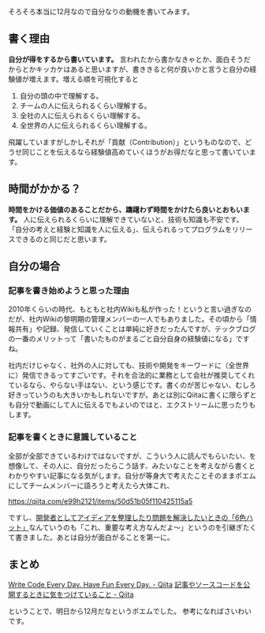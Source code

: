 そろそろ本当に12月なので自分なりの動機を書いてみます。

## 書く理由

**自分が得をするから書いています。**
言われたから書かなきゃとか、面白そうだからとかキッカケはあると思いますが、書ききると何が良いかと言うと自分の経験値が増えます。増える順を可視化すると

1. 自分の頭の中で理解する。
1. チームの人に伝えられるくらい理解する。
1. 全社の人に伝えられるくらい理解する。
1. 全世界の人に伝えられるくらい理解する。

飛躍していますがしかしそれが「貢献（Contribution）」というものなので、どうせ同じことを伝えるなら経験値高めていくほうがお得だなと思って書いています。


## 時間がかかる？

**時間をかける価値のあることだから、躊躇わず時間をかけたら良いとおもいます。**
人に伝えられるくらいに理解できていないと、技術も知識も不安です。
「自分の考えと経験と知識を人に伝える」、伝えられるってプログラムをリリースできるのと同じだと思います。


## 自分の場合

### 記事を書き始めようと思った理由

2010年くらいの時代、もともと社内Wikiも私が作った！というと言い過ぎなのだが、社内Wikiの黎明期の管理メンバーの一人でもありました。その頃から「情報共有」や記録、発信していくことは単純に好きだったんですが、テックブログの一番のメリットって「書いたものがまるごと自分自身の経験値になる」ですね。

社内だけじゃなく、社外の人に対しても、技術や開発をキーワードに（全世界に）発信できるってすごいです。それを合法的に業務として会社が推奨してくれているなら、やらない手はない、という感じです。書くのが苦じゃない、むしろ好きっていうのも大きいかもしれないですが。あとは別にQiitaに書くに限らずとも自分で動画にして人に伝えるでもよいのではと、エクストリームに思ったりもします。

### 記事を書くときに意識していること

全部が全部できているわけではないですが、こういう人に読んでもらいたい、を想像して、その人に、自分だったらこう話す、みたいなことを考えながら書くとわかりやすい記事になる気がします。自分が等身大で考えたことそのままポエムにしてチームメンバーに語ろうと考えたら大体これ、

https://qiita.com/e99h2121/items/50d51b05f110425115a5

ですし、[開発者としてアイディアを整理したり問題を解決したいときの「6色ハット」](https://qiita.com/e99h2121/items/abe7b5241d0fe1136b5d)なんていうのも「これ、重要な考え方なんだよ～」というのを引継ぎたくて書きました。あとは自分が面白がることを第一に。

## まとめ

[Write Code Every Day. Have Fun Every Day. - Qiita](https://qiita.com/e99h2121/items/be3a2399a4655baba40f)
[記事やソースコードを公開するときに気をつけていること - Qiita](https://qiita.com/e99h2121/items/f580aa695bdd58dd80bc)

ということで、明日から12月だなというポエムでした。
参考になればさいわいです。
